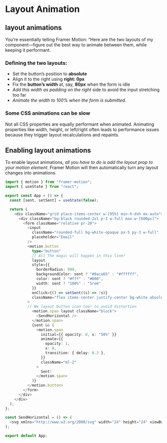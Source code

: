 # Layout Animation

## layout animations

You’re essentially telling Framer Motion: “Here are the two layouts of my component—figure out the best way to animate between them, while keeping it performant.

### Defining the two layouts: 

- Set the button’s position to __absolute__
- Align it to the right using __right: 0px__
- Fix the __button’s width__ at, say, __80px__ when the form is idle
- _Add this width as padding on the right_ side to avoid the input stretching too far
- _Animate the width to 100% when the form is submitted_.

### Some CSS animations can be slow

Not all CSS properties are equally performant when animated. Animating properties like width, height, or left/right often leads to performance issues because they trigger layout recalculations and repaints.

## Enabling layout animations

To enable layout animations, _all you have to do is add the layout prop to your motion element_. Framer Motion will then automatically turn any layout changes into animations.

```typescript
import { motion } from "framer-motion";
import { useState } from "react";

export const App = () => {
  const [sent, setSent] = useState(false);

  return (
    <div className="grid place-items-center w-[95%] min-h-dvh mx-auto">
      <div className="bg-black rounded-2xl p-3 w-full max-w-[600px]">
        <form className="relative pr-20">
          <input
            className="rounded-full bg-white-opaque px-5 py-3 w-full"
            placeholder="Email"
          />
          <motion.button
            type="button"
            // All The magic will happen in this line!
            layout
            style={{
              borderRadius: 999,
              backgroundColor: sent ? "#8aca65" : "#ffffff",
              color: sent ? "#fff" : "#000",
              width: sent ? "100%" : "5rem"
            }}
            onClick={() => setSent((s) => !s)}
            className="flex items-center justify-center bg-white absolute right-0 top-0 bottom-0 h-12 w-20"
          >
          // We layout button icon too! to avoid distortion
            <motion.span layout className="block">
              <SendHorizontal />
            </motion.span>
            {sent && (
              <motion.span
                initial={{ opacity: 0, x: "50%" }}
                animate={{
                  opacity: 1,
                  x: 0,
                  transition: { delay: 0.3 },
                }}
                className="ml-2"
              >
                Sent!
              </motion.span>
            )}
          </motion.button>
        </form>
      </div>
    </div>
  );
};

const SendHorizontal = () => (
  <svg xmlns="http://www.w3.org/2000/svg" width="24" height="24" viewBox="0 0 24 24" fill="none" stroke="currentColor" strokeWidth="2" strokeLinecap="round" strokeLinejoin="round"><path d="m3 3 3 9-3 9 19-9Z"/><path d="M6 12h16"/></svg>
);

export default App;
```